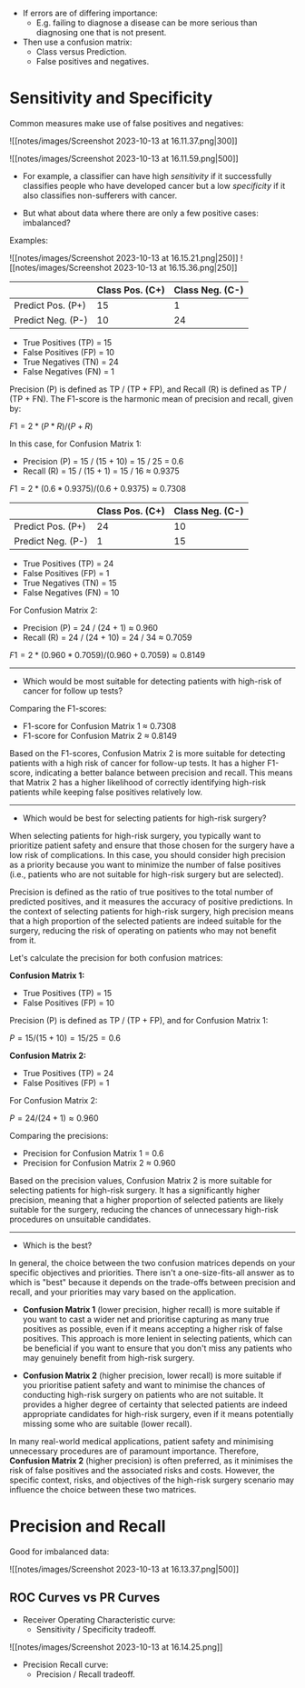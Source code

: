 - If errors are of differing importance:
    - E.g. failing to diagnose a disease can be more serious than diagnosing one that is not present.
- Then use a confusion matrix:
    - Class versus Prediction.
    - False positives and negatives.

# Sensitivity and Specificity
Common measures make use of false positives and negatives:

![[notes/images/Screenshot 2023-10-13 at 16.11.37.png|300]]

![[notes/images/Screenshot 2023-10-13 at 16.11.59.png|500]]

- For example, a classifier can have high *sensitivity* if it successfully classifies people who have developed cancer but a low *specificity* if it also classifies non-sufferers with cancer.

- But what about data where there are only a few positive cases: imbalanced?

Examples:

![[notes/images/Screenshot 2023-10-13 at 16.15.21.png|250]]  ![[notes/images/Screenshot 2023-10-13 at 16.15.36.png|250]]

|                   | Class Pos. (C+) | Class Neg. (C-) |
| ----------------- | --------------- | --------------- |
| Predict Pos. (P+) | 15              | 1               |
| Predict Neg. (P-) | 10              | 24              | 

- True Positives (TP) = 15
- False Positives (FP) = 10
- True Negatives (TN) = 24
- False Negatives (FN) = 1

Precision (P) is defined as TP / (TP + FP), and Recall (R) is defined as TP / (TP + FN). The F1-score is the harmonic mean of precision and recall, given by:

$F1 = 2 * (P * R) / (P + R)$

In this case, for Confusion Matrix 1:

- Precision (P) = 15 / (15 + 10) = 15 / 25 = 0.6
- Recall (R) = 15 / (15 + 1) = 15 / 16 ≈ 0.9375

$F1 = 2 * (0.6 * 0.9375) / (0.6 + 0.9375) ≈ 0.7308$

|                   | Class Pos. (C+) | Class Neg. (C-) |
| ----------------- | --------------- | --------------- |
| Predict Pos. (P+) | 24              | 10              | 
| Predict Neg. (P-) | 1               | 15              |

- True Positives (TP) = 24
- False Positives (FP) = 1
- True Negatives (TN) = 15
- False Negatives (FN) = 10

For Confusion Matrix 2:

- Precision (P) = 24 / (24 + 1) ≈ 0.960
- Recall (R) = 24 / (24 + 10) = 24 / 34 ≈ 0.7059

$F1 = 2 * (0.960 * 0.7059) / (0.960 + 0.7059) ≈ 0.8149$

---

- Which would be most suitable for detecting patients with high-risk of cancer for follow up tests?

Comparing the F1-scores:

- F1-score for Confusion Matrix 1 ≈ 0.7308
- F1-score for Confusion Matrix 2 ≈ 0.8149

Based on the F1-scores, Confusion Matrix 2 is more suitable for detecting patients with a high risk of cancer for follow-up tests. It has a higher F1-score, indicating a better balance between precision and recall. This means that Matrix 2 has a higher likelihood of correctly identifying high-risk patients while keeping false positives relatively low.

---

- Which would be best for selecting patients for high-risk surgery?

When selecting patients for high-risk surgery, you typically want to prioritize patient safety and ensure that those chosen for the surgery have a low risk of complications. In this case, you should consider high precision as a priority because you want to minimize the number of false positives (i.e., patients who are not suitable for high-risk surgery but are selected).

Precision is defined as the ratio of true positives to the total number of predicted positives, and it measures the accuracy of positive predictions. In the context of selecting patients for high-risk surgery, high precision means that a high proportion of the selected patients are indeed suitable for the surgery, reducing the risk of operating on patients who may not benefit from it.

Let's calculate the precision for both confusion matrices:

**Confusion Matrix 1:**

- True Positives (TP) = 15
- False Positives (FP) = 10

Precision (P) is defined as TP / (TP + FP), and for Confusion Matrix 1:

$P = 15 / (15 + 10) = 15 / 25 = 0.6$

**Confusion Matrix 2:**

- True Positives (TP) = 24
- False Positives (FP) = 1

For Confusion Matrix 2:

$P = 24 / (24 + 1) ≈ 0.960$

Comparing the precisions:

- Precision for Confusion Matrix 1 = 0.6
- Precision for Confusion Matrix 2 ≈ 0.960

Based on the precision values, Confusion Matrix 2 is more suitable for selecting patients for high-risk surgery. It has a significantly higher precision, meaning that a higher proportion of selected patients are likely suitable for the surgery, reducing the chances of unnecessary high-risk procedures on unsuitable candidates.

---

- Which is the best?

In general, the choice between the two confusion matrices depends on your specific objectives and priorities. There isn't a one-size-fits-all answer as to which is "best" because it depends on the trade-offs between precision and recall, and your priorities may vary based on the application.

- **Confusion Matrix 1** (lower precision, higher recall) is more suitable if you want to cast a wider net and prioritise capturing as many true positives as possible, even if it means accepting a higher risk of false positives. This approach is more lenient in selecting patients, which can be beneficial if you want to ensure that you don't miss any patients who may genuinely benefit from high-risk surgery.

- **Confusion Matrix 2** (higher precision, lower recall) is more suitable if you prioritise patient safety and want to minimise the chances of conducting high-risk surgery on patients who are not suitable. It provides a higher degree of certainty that selected patients are indeed appropriate candidates for high-risk surgery, even if it means potentially missing some who are suitable (lower recall).

In many real-world medical applications, patient safety and minimising unnecessary procedures are of paramount importance. Therefore, **Confusion Matrix 2** (higher precision) is often preferred, as it minimises the risk of false positives and the associated risks and costs. However, the specific context, risks, and objectives of the high-risk surgery scenario may influence the choice between these two matrices.
# Precision and Recall

Good for imbalanced data:

![[notes/images/Screenshot 2023-10-13 at 16.13.37.png|500]]

## ROC Curves vs PR Curves

- Receiver Operating Characteristic curve:
    - Sensitivity / Specificity tradeoff.

![[notes/images/Screenshot 2023-10-13 at 16.14.25.png]]

- Precision Recall curve:
    - Precision / Recall tradeoff.